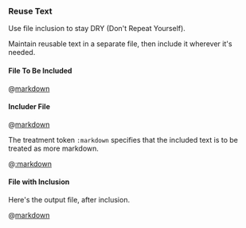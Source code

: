 ### Reuse Text

Use file inclusion to stay DRY (Don't Repeat Yourself).

Maintain reusable text in a separate file, then include it wherever it's needed.

#### File To Be Included

@[markdown](includee.md)

#### Includer File

@[markdown](includer.md)

The treatment token ```:markdown``` specifies that the included text is to be treated as more markdown.

@[:markdown](../interface.md)

#### File with Inclusion

Here's the output file, after inclusion.

@[markdown](included.md)
